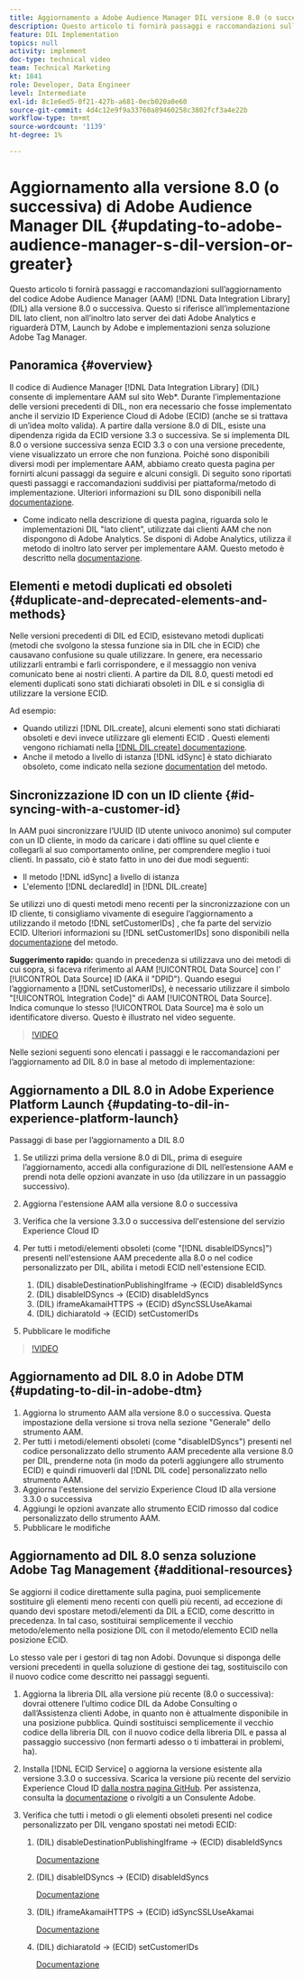 ```yaml
---
title: Aggiornamento a Adobe Audience Manager DIL versione 8.0 (o successiva)
description: Questo articolo ti fornirà passaggi e raccomandazioni sull’aggiornamento del codice Adobe Audience Manager (AAM) Data Integration Library (DIL) alla versione 8.0 o successiva. Questo si riferisce all’implementazione DIL lato client, non all’inoltro lato server dei dati Adobe Analytics e riguarderà DTM, Launch by Adobe e implementazioni senza soluzione Adobe Tag Manager.
feature: DIL Implementation
topics: null
activity: implement
doc-type: technical video
team: Technical Marketing
kt: 1841
role: Developer, Data Engineer
level: Intermediate
exl-id: 8c1e6ed5-0f21-427b-a681-0ecb020a0e60
source-git-commit: 4d4c12e9f9a33760a89460258c3802fcf3a4e22b
workflow-type: tm+mt
source-wordcount: '1139'
ht-degree: 1%

---
```


# Aggiornamento alla versione 8.0 (o successiva) di Adobe Audience Manager DIL {#updating-to-adobe-audience-manager-s-dil-version-or-greater}

Questo articolo ti fornirà passaggi e raccomandazioni sull’aggiornamento del codice Adobe Audience Manager (AAM) [!DNL Data Integration Library] (DIL) alla versione 8.0 o successiva. Questo si riferisce all’implementazione DIL lato client, non all’inoltro lato server dei dati Adobe Analytics e riguarderà DTM, Launch by Adobe e implementazioni senza soluzione Adobe Tag Manager.

## Panoramica {#overview}

Il codice di Audience Manager [!DNL Data Integration Library] (DIL) consente di implementare AAM sul sito Web*. Durante l’implementazione delle versioni precedenti di DIL, non era necessario che fosse implementato anche il servizio ID Experience Cloud di Adobe (ECID) (anche se si trattava di un’idea molto valida). A partire dalla versione 8.0 di DIL, esiste una dipendenza rigida da ECID versione 3.3 o successiva. Se si implementa DIL 8.0 o versione successiva senza ECID 3.3 o con una versione precedente, viene visualizzato un errore che non funziona. Poiché sono disponibili diversi modi per implementare AAM, abbiamo creato questa pagina per fornirti alcuni passaggi da seguire e alcuni consigli. Di seguito sono riportati questi passaggi e raccomandazioni suddivisi per piattaforma/metodo di implementazione. Ulteriori informazioni su DIL sono disponibili nella [documentazione](https://experienceleague.adobe.com/docs/audience-manager/user-guide/dil-api/dil-overview.html?lang=en).

* Come indicato nella descrizione di questa pagina, riguarda solo le implementazioni DIL &quot;lato client&quot;, utilizzate dai clienti AAM che non dispongono di Adobe Analytics. Se disponi di Adobe Analytics, utilizza il metodo di inoltro lato server per implementare AAM. Questo metodo è descritto nella [documentazione](https://experienceleague.adobe.com/docs/analytics/admin/admin-tools/server-side-forwarding/ssf.html).

## Elementi e metodi duplicati ed obsoleti {#duplicate-and-deprecated-elements-and-methods}

Nelle versioni precedenti di DIL ed ECID, esistevano metodi duplicati (metodi che svolgono la stessa funzione sia in DIL che in ECID) che causavano confusione su quale utilizzare. In genere, era necessario utilizzarli entrambi e farli corrispondere, e il messaggio non veniva comunicato bene ai nostri clienti. A partire da DIL 8.0, questi metodi ed elementi duplicati sono stati dichiarati obsoleti in DIL e si consiglia di utilizzare la versione ECID.

Ad esempio:

* Quando utilizzi [!DNL DIL.create], alcuni elementi sono stati dichiarati obsoleti e devi invece utilizzare gli elementi ECID . Questi elementi vengono richiamati nella [[!DNL DIL.create] documentazione](https://experienceleague.adobe.com/docs/audience-manager/user-guide/dil-api/class-level-dil-methods/dil-create.html).
* Anche il metodo a livello di istanza [!DNL idSync] è stato dichiarato obsoleto, come indicato nella sezione [documentation](https://experienceleague.adobe.com/docs/audience-manager/user-guide/dil-api/dil-instance-methods.html) del metodo.

## Sincronizzazione ID con un ID cliente {#id-syncing-with-a-customer-id}

In AAM puoi sincronizzare l’UUID (ID utente univoco anonimo) sul computer con un ID cliente, in modo da caricare i dati offline su quel cliente e collegarli al suo comportamento online, per comprendere meglio i tuoi clienti. In passato, ciò è stato fatto in uno dei due modi seguenti:

* Il metodo [!DNL idSync] a livello di istanza
* L&#39;elemento [!DNL declaredId] in [!DNL DIL.create]

Se utilizzi uno di questi metodi meno recenti per la sincronizzazione con un ID cliente, ti consigliamo vivamente di eseguire l’aggiornamento a utilizzando il metodo [!DNL setCustomerIDs] , che fa parte del servizio ECID. Ulteriori informazioni su [!DNL setCustomerIDs] sono disponibili nella [documentazione](https://experienceleague.adobe.com/docs/id-service/using/id-service-api/methods/setcustomerids.html) del metodo.

**Suggerimento rapido:** quando in precedenza si utilizzava uno dei metodi di cui sopra, si faceva riferimento al AAM  [!UICONTROL Data Source] con l&#39; [!UICONTROL Data Source] ID (AKA il &quot;DPID&quot;). Quando esegui l’aggiornamento a [!DNL setCustomerIDs], è necessario utilizzare il simbolo &quot;[!UICONTROL Integration Code]&quot; di AAM [!UICONTROL Data Source]. Indica comunque lo stesso [!UICONTROL Data Source] ma è solo un identificatore diverso. Questo è illustrato nel video seguente.

>[!VIDEO](https://video.tv.adobe.com/v/23873/?quality=12)

Nelle sezioni seguenti sono elencati i passaggi e le raccomandazioni per l’aggiornamento ad DIL 8.0 in base al metodo di implementazione:

## Aggiornamento a DIL 8.0 in Adobe Experience Platform Launch {#updating-to-dil-in-experience-platform-launch}

Passaggi di base per l’aggiornamento a DIL 8.0

1. Se utilizzi prima della versione 8.0 di DIL, prima di eseguire l’aggiornamento, accedi alla configurazione di DIL nell’estensione AAM e prendi nota delle opzioni avanzate in uso (da utilizzare in un passaggio successivo).
1. Aggiorna l&#39;estensione AAM alla versione 8.0 o successiva
1. Verifica che la versione 3.3.0 o successiva dell&#39;estensione del servizio Experience Cloud ID
1. Per tutti i metodi/elementi obsoleti (come &quot;[!DNL disableIDSyncs]&quot;) presenti nell&#39;estensione AAM precedente alla 8.0 o nel codice personalizzato per DIL, abilita i metodi ECID nell&#39;estensione ECID.

   1. (DIL) disableDestinationPublishingIframe -> (ECID) disableIdSyncs
   1. (DIL) disableIDSyncs -> (ECID) disableIdSyncs
   1. (DIL) iframeAkamaiHTTPS -> (ECID) dSyncSSLUseAkamai
   1. (DIL) dichiaratoId -> (ECID) setCustomerIDs

1. Pubblicare le modifiche

>[!VIDEO](https://video.tv.adobe.com/v/23874/?quality=12)

## Aggiornamento ad DIL 8.0 in Adobe DTM {#updating-to-dil-in-adobe-dtm}

1. Aggiorna lo strumento AAM alla versione 8.0 o successiva. Questa impostazione della versione si trova nella sezione &quot;Generale&quot; dello strumento AAM.
1. Per tutti i metodi/elementi obsoleti (come &quot;disableIDSyncs&quot;) presenti nel codice personalizzato dello strumento AAM precedente alla versione 8.0 per DIL, prenderne nota (in modo da poterli aggiungere allo strumento ECID) e quindi rimuoverli dal [!DNL DIL code] personalizzato nello strumento AAM.
1. Aggiorna l&#39;estensione del servizio Experience Cloud ID alla versione 3.3.0 o successiva
1. Aggiungi le opzioni avanzate allo strumento ECID rimosso dal codice personalizzato dello strumento AAM.
1. Pubblicare le modifiche

## Aggiornamento ad DIL 8.0 senza soluzione Adobe Tag Management {#additional-resources}

Se aggiorni il codice direttamente sulla pagina, puoi semplicemente sostituire gli elementi meno recenti con quelli più recenti, ad eccezione di quando devi spostare metodi/elementi da DIL a ECID, come descritto in precedenza. In tal caso, sostituirai semplicemente il vecchio metodo/elemento nella posizione DIL con il metodo/elemento ECID nella posizione ECID.

Lo stesso vale per i gestori di tag non Adobi. Dovunque si disponga delle versioni precedenti in quella soluzione di gestione dei tag, sostituiscilo con il nuovo codice come descritto nei passaggi seguenti.

1. Aggiorna la libreria DIL alla versione più recente (8.0 o successiva): dovrai ottenere l’ultimo codice DIL da Adobe Consulting o dall’Assistenza clienti Adobe, in quanto non è attualmente disponibile in una posizione pubblica. Quindi sostituisci semplicemente il vecchio codice della libreria DIL con il nuovo codice della libreria DIL e passa al passaggio successivo (non fermarti adesso o ti imbatterai in problemi, ha).
1. Installa [!DNL ECID Service] o aggiorna la versione esistente alla versione 3.3.0 o successiva. Scarica la versione più recente del servizio Experience Cloud ID [dalla nostra pagina GitHub](https://github.com/Adobe-Marketing-Cloud/id-service/releases). Per assistenza, consulta la [documentazione](https://experienceleague.adobe.com/docs/id-service/using/home.html) o rivolgiti a un Consulente Adobe.

1. Verifica che tutti i metodi o gli elementi obsoleti presenti nel codice personalizzato per DIL vengano spostati nei metodi ECID:

   1. (DIL) disableDestinationPublishingIframe -> (ECID) disableIdSyncs

      [Documentazione](https://experienceleague.adobe.com/docs/id-service/using/id-service-api/configurations/disableidsync.html)

   1. (DIL) disableIDSyncs -> (ECID) disableIdSyncs

      [Documentazione](https://experienceleague.adobe.com/docs/id-service/using/id-service-api/configurations/disableidsync.html)

   1. (DIL) iframeAkamaiHTTPS -> (ECID) idSyncSSLUseAkamai

      [Documentazione](https://experienceleague.adobe.com/docs/audience-manager/user-guide/dil-api/class-level-dil-methods/dil-create.html)

   1. (DIL) dichiaratoId -> (ECID) setCustomerIDs

      [Documentazione](https://experienceleague.adobe.com/docs/id-service/using/id-service-api/methods/setcustomerids.html)
